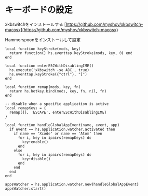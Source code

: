 # キーボードの設定

xkbswitchをインストールする
[https://github.com/myshov/xkbswitch-macosx](https://github.com/myshov/xkbswitch-macosx)


Hammerspoonをインストールして設定
```
local function keyStroke(mods, key)
  return function() hs.eventtap.keyStroke(mods, key, 0) end
end

local function enterESCWithDisablingIME()
  hs.execute('xkbswitch -se ABC', true)
  hs.eventtap.keyStroke({"ctrl"}, "[")
end

local function remap(mods, key, fn)
  return hs.hotkey.bind(mods, key, fn, nil, fn)
end

-- disable when a specific application is active
local remapKeys = {
  remap({}, 'ESCAPE', enterESCWithDisablingIME)
}

local function handleGlobalAppEvent(name, event, app)
  if event == hs.application.watcher.activated then
    if name == 'Xcode' or name == 'Atom' then
      for i, key in ipairs(remapKeys) do
        key:enable()
      end
    else
      for i, key in ipairs(remapKeys) do
        key:disable()
      end
    end
  end
end

appsWatcher = hs.application.watcher.new(handleGlobalAppEvent)
appsWatcher:start()
```
